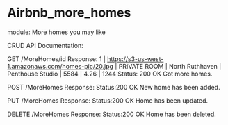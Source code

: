 # Airbnb_more_homes

module: More homes you may like

CRUD API Documentation:

GET /MoreHomes/id
Response:
1 | https://s3-us-west-1.amazonaws.com/homes-pic/20.jpg | PRIVATE ROOM | North Ruthhaven | Penthouse Studio | 5584 | 4.26 | 1244
Status: 200 OK Got more homes.

POST /MoreHomes
Response: Status:200 OK New home has been added.

PUT /MoreHomes
Response: Status:200 OK Home has been updated.

DELETE /MoreHomes
Response: Status:200 OK Home has been deleted.
